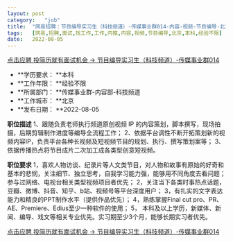 ```yaml
---
layout:	post
category:	"job"
title:	"网易招聘：节目编导实习生（科技频道）-传媒事业群014-内容-视频-节目编导-北京本科经验不限"
tags:	[网易,招聘,面试,找工作,工作,内推,内容,视频,节目编导,北京,本科,经验不限]
date:	2022-08-05
---
```


[点击应聘 投简历就有面试机会 -> 节目编导实习生（科技频道）-传媒事业群014](http://mobile.bole.netease.com/bole/boleDetail?id=40844&employeeId=346f03c3cda5f04c&key=all)



- **学历要求： **本科
- **工作年限： **经验不限
- **所属部门： **传媒事业群-内容部-科技频道
- **工作城市： **北京
- **发布日期： **2022-08-05



**职位描述**
1、跟随负责老师执行频道原创视频 IP 的内容策划，脚本撰写，现场拍摄，后期剪辑制作进度等编导全流程工作；
2、依据平台调性不断开拓策划新的视频内容IP，负责平台各种长视频及短视频节目的规划、执行、撰写策划案等； 
3、依据传播热点将节目成片二次加工成各类型创意短视频。



**职位要求**
1，喜欢人物访谈、纪录片等人文类节目，对人物和故事有原始的好奇和基本的悲悯，关注细节、独立思考，自我学习能力强，能够用不同角度去看问题；参与过网络、电视台相关类型视频项目者优先；
2，关注当下各类时事热点话题，豆瓣、微博、抖音、知乎、b站、视频号等平台深度用户；
3，有扎实的文字表达能力和精良的PPT制作水平（提供作品优先）；
4，熟练掌握Final cut pro、PR、AE、Premiere、Edius至少一种软件的使用；
5， 本科及以上学历，新媒体、新闻、编导、戏文等相关专业优先。实习期至少3个月，能够长期实习者优先。



[点击应聘 投简历就有面试机会 -> 节目编导实习生（科技频道）-传媒事业群014](http://mobile.bole.netease.com/bole/boleDetail?id=40844&employeeId=346f03c3cda5f04c&key=all)